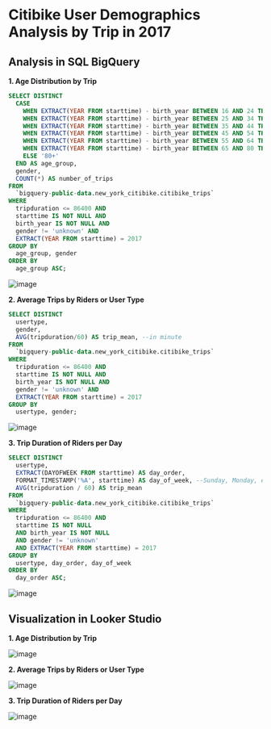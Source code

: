 # Citibike User Demographics Analysis by Trip in 2017

## Analysis in SQL BigQuery
**1. Age Distribution by Trip**
```sql
SELECT DISTINCT
  CASE
    WHEN EXTRACT(YEAR FROM starttime) - birth_year BETWEEN 16 AND 24 THEN '16-24'
    WHEN EXTRACT(YEAR FROM starttime) - birth_year BETWEEN 25 AND 34 THEN '25-34'
    WHEN EXTRACT(YEAR FROM starttime) - birth_year BETWEEN 35 AND 44 THEN '35-44'
    WHEN EXTRACT(YEAR FROM starttime) - birth_year BETWEEN 45 AND 54 THEN '45-54'
    WHEN EXTRACT(YEAR FROM starttime) - birth_year BETWEEN 55 AND 64 THEN '55-64'
    WHEN EXTRACT(YEAR FROM starttime) - birth_year BETWEEN 65 AND 80 THEN '65-79'
    ELSE '80+' 
  END AS age_group,
  gender,
  COUNT(*) AS number_of_trips
FROM
  `bigquery-public-data.new_york_citibike.citibike_trips`
WHERE
  tripduration <= 86400 AND
  starttime IS NOT NULL AND
  birth_year IS NOT NULL AND
  gender != 'unknown' AND 
  EXTRACT(YEAR FROM starttime) = 2017
GROUP BY
  age_group, gender
ORDER BY 
  age_group ASC;
```
![image](https://github.com/user-attachments/assets/26397aa0-9c1c-42fe-8b8e-f37764f00d6e)

**2. Average Trips by Riders or User Type**
```sql
SELECT DISTINCT
  usertype,
  gender,
  AVG(tripduration/60) AS trip_mean, --in minute 
FROM
  `bigquery-public-data.new_york_citibike.citibike_trips`
WHERE
  tripduration <= 86400 AND
  starttime IS NOT NULL AND
  birth_year IS NOT NULL AND
  gender != 'unknown' AND
  EXTRACT(YEAR FROM starttime) = 2017
GROUP BY
  usertype, gender;
```
![image](https://github.com/user-attachments/assets/bed8b79f-86c1-4d26-9b10-fd02b85e2f4b)

**3. Trip Duration of Riders per Day**
```sql
SELECT DISTINCT
  usertype,
  EXTRACT(DAYOFWEEK FROM starttime) AS day_order,
  FORMAT_TIMESTAMP('%A', starttime) AS day_of_week, --Sunday, Monday, etc
  AVG(tripduration / 60) AS trip_mean
FROM
  `bigquery-public-data.new_york_citibike.citibike_trips`
WHERE
  tripduration <= 86400 AND
  starttime IS NOT NULL
  AND birth_year IS NOT NULL
  AND gender != 'unknown'
  AND EXTRACT(YEAR FROM starttime) = 2017
GROUP BY 
  usertype, day_order, day_of_week
ORDER BY 
  day_order ASC; 
```
![image](https://github.com/user-attachments/assets/6253bc92-67b6-4b11-9fc8-cb8235309baa)

## Visualization in Looker Studio
**1. Age Distribution by Trip**

![image](https://github.com/user-attachments/assets/eee87e06-2ee9-46db-9c63-b6966d349657)

**2. Average Trips by Riders or User Type**

![image](https://github.com/user-attachments/assets/7dd6727f-ac67-4ac8-8254-7b97a6eeb905)

**3. Trip Duration of Riders per Day**

![image](https://github.com/user-attachments/assets/d1471b51-20cb-40e9-84b6-662b4b84b7fc)
